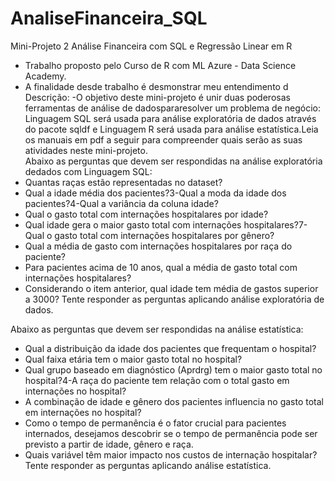# AnaliseFinanceira_SQL
Mini-Projeto 2 Análise Financeira com SQL e Regressão Linear em R

- Trabalho proposto pelo Curso de R com ML Azure - Data Science Academy.
- A finalidade desde trabalho é desmonstrar meu entendimento d
Descrição:
  -O objetivo deste mini-projeto é unir duas poderosas ferramentas de análise de dadospararesolver um problema de negócio: Linguagem SQL será usada para análise exploratória de dados através do pacote sqldf e Linguagem R será usada para análise estatística.Leia os manuais em pdf a seguir para compreender quais serão as suas atividades neste mini-projeto.  
Abaixo as perguntas que devem ser respondidas na análise exploratória dedados com Linguagem SQL:
- Quantas raças estão representadas no dataset?
- Qual a idade média dos pacientes?3-Qual a moda da idade dos pacientes?4-Qual a variância da coluna idade?
- Qual o gasto total com internações hospitalares por idade?
- Qual idade gera o maior gasto total com internações hospitalares?7-Qual o gasto total com internações hospitalares por gênero?
- Qual a média de gasto com internações hospitalares por raça do paciente?
- Para  pacientes  acima  de  10  anos,  qual  a  média  de  gasto  total  com  internações hospitalares?
- Considerando o item anterior, qual idade tem média de gastos superior a 3000?
Tente responder as perguntas aplicando análise exploratória de dados.  
  
Abaixo as perguntas que devem ser respondidas na análise estatística:
- Qual a distribuição da idade dos pacientes que frequentam o hospital?
- Qual faixa etária tem o maior gasto total no hospital?
- Qual grupo baseado em diagnóstico (Aprdrg) tem o maior gasto total no hospital?4-A raça do paciente tem relação com o total gasto em internações no hospital?
- A combinação de idade e gênero dos pacientes influencia no gasto total em internações no hospital?
- Como o tempo de permanência é o fator crucial para pacientes internados, desejamos descobrir se o tempo de permanência pode ser previsto a partir de idade, gênero e raça.
- Quais variável têm maior impacto nos custos de internação hospitalar?Tente  responder  as  perguntas  aplicando  análise  estatística.
